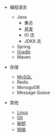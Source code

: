 - 编程语言

  - Java
    - 集合
    - [并发](Java/Concurrency)
    - IO 流
    - JDK8 流
  - Spring
  - [Gradle](Gradle)
  - Maven

- 存储

  - [MySQL](MySQL)
  - Redis
  - MonogoDB
  - Message Queue

- 其他
  - [Linux](Linux)
  - [Git](Git)
  - [秘钥](Key)
  - [网络](Network)
